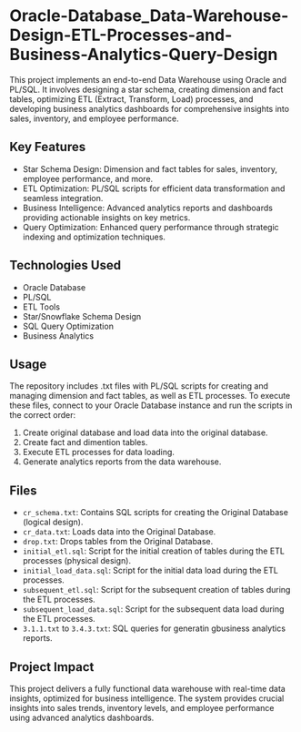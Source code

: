# Oracle-Database_Data-Warehouse-Design-ETL-Processes-and-Business-Analytics-Query-Design
This project implements an end-to-end Data Warehouse using Oracle and PL/SQL. It involves designing a star schema, creating dimension and fact tables, optimizing ETL (Extract, Transform, Load) processes, and developing business analytics dashboards for comprehensive insights into sales, inventory, and employee performance.

## Key Features
* Star Schema Design: Dimension and fact tables for sales, inventory, employee performance, and more.
* ETL Optimization: PL/SQL scripts for efficient data transformation and seamless integration.
* Business Intelligence: Advanced analytics reports and dashboards providing actionable insights on key metrics.
* Query Optimization: Enhanced query performance through strategic indexing and optimization techniques.

## Technologies Used
* Oracle Database
* PL/SQL
* ETL Tools
* Star/Snowflake Schema Design
* SQL Query Optimization
* Business Analytics

## Usage
The repository includes .txt files with PL/SQL scripts for creating and managing dimension and fact tables, as well as ETL processes.
To execute these files, connect to your Oracle Database instance and run the scripts in the correct order:
1. Create original database and load data into the original database.
2. Create fact and dimention tables.
3. Execute ETL processes for data loading.
4. Generate analytics reports from the data warehouse.

## Files
* ```cr_schema.txt```: Contains SQL scripts for creating the Original Database (logical design).
* ```cr_data.txt```: Loads data into the Original Database.
* ```drop.txt```: Drops tables from the Original Database.
* ```initial_etl.sql```: Script for the initial creation of tables during the ETL processes (physical design).
* ```initial_load_data.sql```: Script for the initial data load during the ETL processes.
* ```subsequent_etl.sql```: Script for the subsequent creation of tables during the ETL processes.
* ```subsequent_load_data.sql```: Script for the subsequent data load during the ETL processes.
* ```3.1.1.txt``` to ```3.4.3.txt```: SQL queries for generatin gbusiness analytics reports.

## Project Impact
This project delivers a fully functional data warehouse with real-time data insights, optimized for business intelligence. The system provides crucial insights into sales trends, inventory levels, and employee performance using advanced analytics dashboards.
